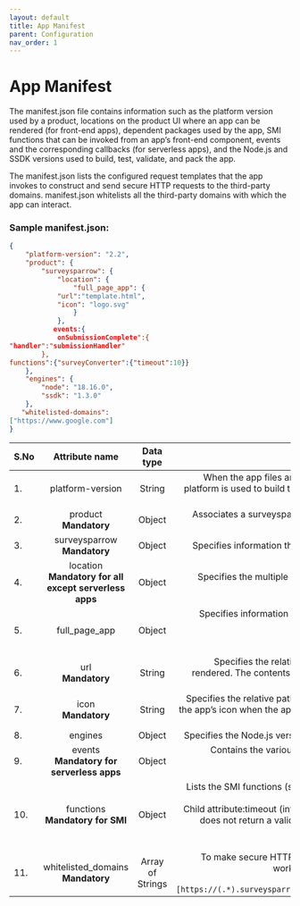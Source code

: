 ```yaml
---
layout: default
title: App Manifest
parent: Configuration
nav_order: 1
---
```


# **App Manifest**

The manifest.json file contains information such as the platform version used by a product, locations on the product UI where an app can be rendered (for front-end apps), dependent packages used by the app, SMI functions that can be invoked from an app’s front-end component, events and the corresponding callbacks (for serverless apps), and the Node.js and SSDK versions used to build, test, validate, and pack the app.

The manifest.json lists the configured request templates that the app invokes to construct and send secure HTTP requests to the third-party domains. manifest.json whitelists all the third-party domains with which the app can interact. 

### **Sample manifest.json:**

```json
{
    "platform-version": "2.2",
    "product": {
        "surveysparrow": {
            "location": {
                "full_page_app": {
            "url":"template.html",
            "icon": "logo.svg"
                }
            },
           events:{
            onSubmissionComplete":{
"handler":"submissionHandler"
        },
functions":{"surveyConverter":{"timeout":10}}
    },
    "engines": {
        "node": "18.16.0",
        "ssdk": "1.3.0"
    },
   "whitelisted-domains":
["https://www.google.com"]
}


```

|S.No | Attribute name | Data type | Description |
| ------------- |:-------------:| :-------------: |-----:|
|1.| platform-version | String |  When the app files are created, this field value is auto-generated. The value specifies which version of the platform is used to build the app. The version information is used to ensure backward compatibility when a new platform version is released.|
|2.| product <br/>**Mandatory** | Object | Associates a surveysparrow product with the information that is necessary to render the app on the specified product.(child parameter: surveysparrow) |
|3. | surveysparrow<br/>**Mandatory** | Object | Specifies information that is necessary to render the app on the surveysparrow UI.(Child parameter: location) |
|4. | location <br/>**Mandatory for all except serverless apps** | Object | Specifies the multiple locations on the survey sparrow UI, where the app is to be rendered.(Child parameter: full_page_app) |
|5.| full_page_app | Object | Specifies information necessary to render the app on the survey sparrow UI, in the account level integration page under installed Apps<br/>Attributes: url, icon. Should be one of full_page_app, main_page_app, integrate_page_app,response_import_page_app|
|6.| url<br/>**Mandatory** | String | Specifies the relative path from the app project directory to the index.html file based on which the app is rendered. The contents of the index.html file are used to render the app in an IFrame at the specified location. Default value:index.html (file in the app directory)
|7.| icon<br/>**Mandatory** | String | Specifies the relative path from the app project directory to an image file (in SVG format). The image is used as the app’s icon when the app is rendered on the UI. The resolution of the image needs to be 64x64 pixels. Default value: icon.svg (file in the app directory) | 
|8. | engines | Object | Specifies the Node.js version and SSDK version that are used to build the app. SSDK auto-populates this value.|
|9.| events<br/>**Mandatory for serverless apps** | Object | Contains the various serverless events and the corresponding call-back function names, specified in the following format:<br/>"events":{"onSubmissionComplete":{"handler":"submissionHandler"}} |
|10.|functions<br/>**Mandatory for SMI** | Object | Lists the SMI functions (server methods) defined in the exports code block of server.js, in the following format:<br/>"functions":{"surveyConverter":{"timeout":10}}<br/>Child attribute:timeout (integer): Time in seconds beyond which the app execution times out, if the SMI function does not return a valid response to the front-end component. You can specify an appropriate timeout value based on the SMI function.<br/>Valid values : 5, 10, 15, and 20 |
|11.| whitelisted_domains<br/>**Mandatory** | Array of Strings | To make secure HTTP calls to third-party domains, apps must use the Request Methods. For the method to work, in manifest.json, the third-party domains must be listed as the whitelisted-domains.<br/>It should be in the following format:`[https://(.*).surveysparrow.com(.*),http://(.*).surveysparrow.test(.*),https://(.*).signsparrow.com(.*)]`|











 



